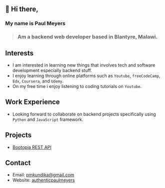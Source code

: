 ## 👋 Hi there,
### My name is Paul Meyers
> ### Am a backend web developer based in Blantyre, Malawi.

## Interests
* I am interested in learning new things that involves tech and software development especially backend stuff.
* I enjoy learning through online platforms such as `Youtube`, `freeCodeCamp`, `Edx`, `Coursera`, and `Udemy`.
* On my free time i enjoy listening to coding tutorials on `Youtube`.

## Work Experience
* Looking forward to collaborate on backend projects specifically using `Python` and `JavaScript` framework.
  
## Projects
* [Bootopia REST API](https://github.com/AuthenticPaulMeyers/Bootopia-REST-API)
  
## Contact
* Email: pmkundika@gmail.com
* Website: [authenticpaulmeyers](http://authentic.pythonanywhere.com/)

